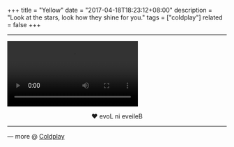 +++
title = "Yellow"
date = "2017-04-18T18:23:12+08:00"
description = "Look at the stars, look how they shine for you."
tags = ["coldplay"]
related = false
+++

<hr class="coldplay" />

<video src="QmesF8MUuWTkBeJSZwrVy1pwQhtmX7BaDgYpKFrFwFisAc" controls></video>

<div style="text-align: center">❤ evoL ni eveileB</div>

<hr class="coldplay" />

<div class="coldplay-footer">— more @ <a href="/coldplay/">Coldplay</a></div>
